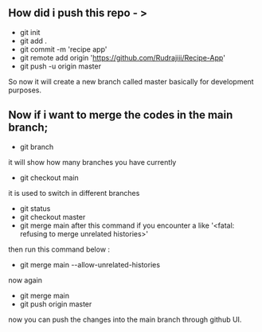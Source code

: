 ## How did i push this repo - >

- git init
- git add .
- git commit -m 'recipe app'
- git remote add origin '<https://github.com/Rudrajiii/Recipe-App>'
- git push -u origin master

So now it will create a new branch called master 
basically for development purposes.

## Now if i want to merge the codes in the main branch;
- git branch

it will show how many branches you have currently

- git checkout main

it is used to switch in different branches

- git status
- git checkout master
- git merge main
after this command if you encounter a <Error> like
'<fatal: refusing to merge unrelated histories>'

then run this command below :
- git merge main --allow-unrelated-histories

now again 
- git merge main
- git push origin master

now you can push the changes into the 
main branch through github UI.